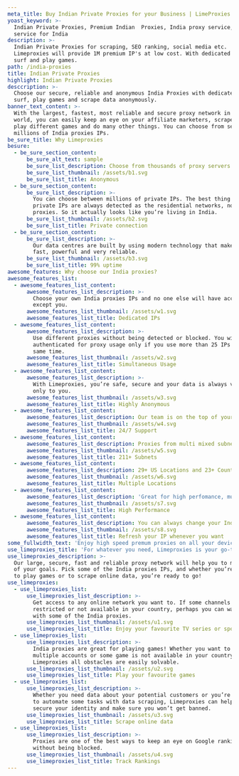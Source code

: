 ```yaml
---
meta_title: Buy Indian Private Proxies for your Business | LimeProxies
yoast_keyword: >-
  Indian Private Proxies, Premium Indian  Proxies, India proxy service, proxy
  service for India
description: >-
  Indian Private Proxies for scraping, SEO ranking, social media etc.
  Limeproxies will provide 1M premium IP's at low cost. With dedicated IP to
  surf and play games.
path: /india-proxies
title: Indian Private Proxies
highlight: Indian Private Proxies
desccription: >-
  Choose our secure, reliable and anonymous India Proxies with dedicated IP to
  surf, play games and scrape data anonymously.
banner_text_content: >-
  With the largest, fastest, most reliable and secure proxy network in the
  world, you can easily keep an eye on your affiliate marketers, scrape data,
  play different games and do many other things. You can choose from several
  millions of India proxies IPs.
be_sure_title: Why Limeproxies
besure:
  - be_sure_section_content:
      be_sure_alt_text: sample
      be_sure_list_description: Choose from thousands of proxy servers with IPs from various subnets.
      be_sure_list_thumbnail: /assets/b1.svg
      be_sure_list_title: Anonymous
  - be_sure_section_content:
      be_sure_list_description: >-
        You can choose between millions of private IPs. The best thing is, our
        private IPs are always detected as the residential networks, not as the
        proxies. So it actually looks like you’re living in India.
      be_sure_list_thumbnail: /assets/b2.svg
      be_sure_list_title: Private connection
  - be_sure_section_content:
      be_sure_list_description: >-
        Our data centres are built by using modern technology that makes them
        fast, powerful and very reliable.
      be_sure_list_thumbnail: /assets/b3.svg
      be_sure_list_title: 99% uptime
awesome_features: Why choose our India proxies?
awesome_features_list:
  - awesome_features_list_content:
      awesome_features_list_description: >-
        Choose your own India proxies IPs and no one else will have access to it
        except you.
      awesome_features_list_thumbnail: /assets/w1.svg
      awesome_features_list_title: Dedicated IPs
  - awesome_features_list_content:
      awesome_features_list_description: >-
        Use different proxies without being detected or blocked. You will be
        authenticated for proxy usage only if you use more than 25 IPs at the
        same time.
      awesome_features_list_thumbnail: /assets/w2.svg
      awesome_features_list_title: Simultaneous Usage
  - awesome_features_list_content:
      awesome_features_list_description: >-
        With Limeproxies, you’re safe, secure and your data is always visible
        only to you.
      awesome_features_list_thumbnail: /assets/w3.svg
      awesome_features_list_title: Highly Anonymous
  - awesome_features_list_content:
      awesome_features_list_description: Our team is on the top of your hand whenever you need it.
      awesome_features_list_thumbnail: /assets/w4.svg
      awesome_features_list_title: 24/7 Support
  - awesome_features_list_content:
      awesome_features_list_description: Proxies from multi mixed subnets from nationwide locations.
      awesome_features_list_thumbnail: /assets/w5.svg
      awesome_features_list_title: 211+ Subnets
  - awesome_features_list_content:
      awesome_features_list_description: 29+ US Locations and 23+ Countries worldwide.
      awesome_features_list_thumbnail: /assets/w6.svg
      awesome_features_list_title: Multiple Locations
  - awesome_features_list_content:
      awesome_features_list_description: 'Great for high perfomance, multi threaded softwares.'
      awesome_features_list_thumbnail: /assets/s7.svg
      awesome_features_list_title: High Performance
  - awesome_features_list_content:
      awesome_features_list_description: You can always change your India proxies IPs. Without any restrictions.
      awesome_features_list_thumbnail: /assets/s8.svg
      awesome_features_list_title: Refresh your IP whenever you want
some_fullwidth_text: 'Enjoy high speed premum proxies on all your devices, on the go'
use_limeproxies_title: 'For whatever you need, Limeproxies is your go-to proxy network'
use_limeproxies_description: >-
  Our large, secure, fast and reliable proxy network will help you to meet all
  of your goals. Pick some of the India proxies IPs, and whether you’re planning
  to play games or to scrape online data, you’re ready to go!
use_limeproxies:
  - use_limeproxies_list:
      use_limeproxies_list_description: >-
        Get access to any online network you want to. If some channels are
        restricted or not available in your country, perhaps you can watch them
        with some of the India proxies.
      use_limeproxies_list_thumbnail: /assets/u1.svg
      use_limeproxies_list_title: Enjoy your favourite TV series or sports
  - use_limeproxies_list:
      use_limeproxies_list_description: >-
        India proxies are great for playing games! Whether you want to have
        multiple accounts or some game is not available in your country, with
        Limeproxies all obstacles are easily solvable.
      use_limeproxies_list_thumbnail: /assets/u2.svg
      use_limeproxies_list_title: Play your favourite games
  - use_limeproxies_list:
      use_limeproxies_list_description: >-
        Whether you need data about your potential customers or you’re looking
        to automate some tasks with data scraping, Limeproxies can help you to
        secure your identity and make sure you won’t get banned.
      use_limeproxies_list_thumbnail: /assets/u3.svg
      use_limeproxies_list_title: Scrape online data
  - use_limeproxies_list:
      use_limeproxies_list_description: >-
        Proxies are one of the best ways to keep an eye on Google rankings
        without being blocked.
      use_limeproxies_list_thumbnail: /assets/u4.svg
      use_limeproxies_list_title: Track Rankings
---
```


